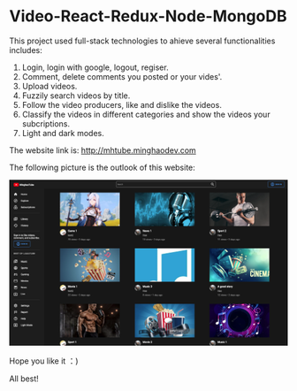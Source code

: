 # Video-React-Redux-Node-MongoDB

This project used full-stack technologies to ahieve several functionalities includes:
1. Login, login with google, logout, regiser.
2. Comment, delete comments you posted or your vides'.
3. Upload videos.
4. Fuzzily search videos by title.
5. Follow the video producers, like and dislike the videos.
6. Classify the videos in different categories and show the videos your subcriptions.
7. Light and dark modes.

The website link is: http://mhtube.minghaodev.com

The following picture is the outlook of this website:

![Image text](show.png)

Hope you like it ：)

All best!
